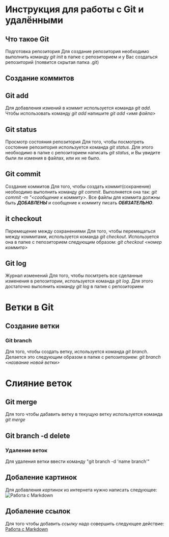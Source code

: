 # Инструкция для работы с Git и удалёнными 

## Что такое Git
Подготовка репозитория
Для создание репозитория необходимо выполнить команду *git init*  в папке с репозиторием и у Вас создаться репозиторий (появится скрытая папка .git)

## Создание коммитов

## Git add
Для добавления измений в коммит используется команда *git add*. Чтобы использовать команду *git add* напишите *git add <имя файла>*


## Git status
Просмотр состояния репозитория
Для того, чтобы посмотреть состояние репозитория используется команда *git status*. Для этого необходимо в папке с репозиторием написать *git status*, и Вы увидите были ли измения в файлах, или их не было.


## Git commit
Создание коммитов
Для того, чтобы создать коммит(сохранение) необходимо выполнить команду *git commit*. Выполняется она так: *git commit -m "<сообщение к коммиту>*. Все файлы для коммита должны быть ***ДОБАВЛЕНЫ*** и сообщение к коммиту писать ***ОБЯЗАТЕЛЬНО***.


## it checkout
Перемещение между сохранениями
Для того, чтобы перемещаться между коммитами, используется команда *git checkout*. Используется она в папке с пепозиторием следующим образом: *git checkout <номер коммита>*


## Git log
Журнал изменений
Для того, чтобы посмтреть все сделанные изменения в репозитории, используется команда *git log*. Для этого достаточно выполнить команду *git log* в папке с репозиторием

# Ветки в Git

## Создание ветки
### Git branch
Для того, чтобы создать ветку, используется команда *git branch*. Делается это следующим образом в папке с репозиторием: *git branch <название новой ветки>*

# Слияние веток

## Git merge
Для того чтобы дабавить ветку в текущую ветку используется команда *git merge <name branch>*

## Git branch -d delete
### Удаление веток
Для удаления ветки ввести команду "git branch -d 'name branch'"

##  Добаление картинок 

Для добавления *картинок* из интернета нужно написать следующее: ![Работа с Markdown](https://avatars.mds.yandex.net/i?id=d03f59a1201ce3cba51b61dfed4efb41698a1b42-7663592-images-thumbs&n=13)


## Добаление ссылок

Для того чтобы добавить *ссылку* надо совершить следующее действие:  [Работа с Markdown](https://gb.ru/lessons/305740)